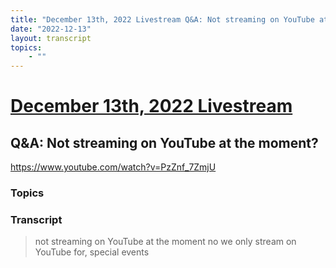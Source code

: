 ```yaml
---
title: "December 13th, 2022 Livestream Q&A: Not streaming on YouTube at the moment?"
date: "2022-12-13"
layout: transcript
topics:
    - ""
---
```

# [December 13th, 2022 Livestream](../2022-12-13.md)
## Q&A: Not streaming on YouTube at the moment?
https://www.youtube.com/watch?v=PzZnf_7ZmjU

### Topics


### Transcript

> not streaming on YouTube at the moment no we only stream on YouTube for, special events
